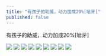 ```yaml
---
title: "有孩子的助威，动力加成20%[呲牙]"
published: false
---
```

有孩子的助威，动力加成20%[呲牙]

![](./1.jpg)
![](./2.jpg)
![](./3.jpg)
![](./4.jpg)
![](./5.jpg)
![](./6.jpg)
![](./7.jpg)
![](./8.jpg)
![](./9.jpg)
